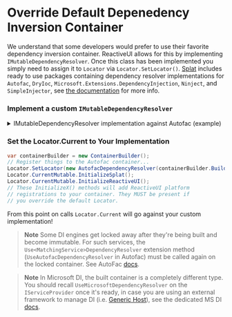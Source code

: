 # Override Default Depenedency Inversion Container

We understand that some developers would prefer to use their favorite dependency inversion container. ReactiveUI allows for this by implementing `IMutableDependencyResolver`. Once this class has been implemented you simply need to assign it to `Locator` via `Locator.SetLocator()`. [Splat](https://github.com/reactiveui/splat#dependency-resolver-packages) includes ready to use packages containing dependency resolver implementations for `Autofac`, `DryIoc`, `Microsoft.Extensions.DependencyInjection`, `Ninject`, and `SimpleInjector`, see [the documentation](https://github.com/reactiveui/splat#dependency-resolver-packages) for more info.

### Implement a custom `IMutableDependencyResolver`

<details><summary>IMutableDependencyResolver implementation against Autofac (example)</summary>

```csharp
public class AutofacDependencyResolver : IMutableDependencyResolver
{
    private readonly IContainer _container;

    public AutofacDependencyResolver(IContainer container)
    {
        _container = container;
    }

    public object GetService(Type serviceType, string contract = null)
    {
        try
        {
            return string.IsNullOrEmpty(contract)
                ? _container.Resolve(serviceType)
                : _container.ResolveNamed(contract, serviceType);
        }
        catch (DependencyResolutionException)
        {
            return null;
        }
    }

    public IEnumerable<object> GetServices(Type serviceType, string contract = null)
    {
        try
        {
            var enumerableType = typeof(IEnumerable<>).MakeGenericType(serviceType);
            object instance = string.IsNullOrEmpty(contract)
                ? _container.Resolve(enumerableType)
                : _container.ResolveNamed(contract, enumerableType);
            return ((IEnumerable)instance).Cast<object>();
        }
        catch (DependencyResolutionException)
        {
            return null;
        }
    }

    public void Register(Func<object> factory, Type serviceType, string contract = null)
    {
        var builder = new ContainerBuilder();
        if (string.IsNullOrEmpty(contract))
        {
            builder.Register(x => factory()).As(serviceType).AsImplementedInterfaces();
        }
        else
        {
            builder.Register(x => factory()).Named(contract, serviceType).AsImplementedInterfaces();
        }

        builder.Update(_container);
    }

    public IDisposable ServiceRegistrationCallback(Type serviceType, string contract, Action<IDisposable> callback)
    {
        // this method is not used by RxUI
        throw new NotImplementedException();
    }

    public void Dispose()
    {
        _container.Dispose();
    }
}
```
</details>

### Set the Locator.Current to Your Implementation

```csharp
var containerBuilder = new ContainerBuilder();
// Register things to the Autofac container...
Locator.SetLocator(new AutofacDependencyResolver(containerBuilder.Build()));;
Locator.CurrentMutable.InitializeSplat();
Locator.CurrentMutable.InitializeReactiveUI();
// These InitializeX() methods will add ReactiveUI platform 
// registrations to your container. They MUST be present if
// you override the default Locator.
``` 

From this point on calls `Locator.Current` will go against your custom implementation!

> **Note** Some DI engines get locked away after they're being built and become immutable. For such services, the `Use<MatchingService>DependencyResolver` extension method (`UseAutofacDependencyResolver` in Autofac) must be called again on the locked container. See AutoFac [docs](https://github.com/reactiveui/splat/tree/main/src/Splat.Autofac).

> **Note** In Microsoft DI, the built container is a completely different type. You should recall `UseMicrosoftDependencyResolver` on the `IServiceProvider` once it's ready, in case you are using an external framework to manage DI (i.e. [Generic Host](https://docs.microsoft.com/en-us/aspnet/core/fundamentals/host/generic-host?view=aspnetcore-2.2#configureservices)), see the dedicated MS DI [docs](https://github.com/reactiveui/splat/tree/main/src/Splat.Microsoft.Extensions.DependencyInjection).
